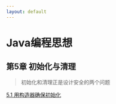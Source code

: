 ```yaml
---
layout: default
---
```

# Java编程思想
## 第5章 初始化与清理  
>初始化和清理正是设计安全的两个问题  

[5.1 用构造器确保初始化](/thinkinginjava/5/51)